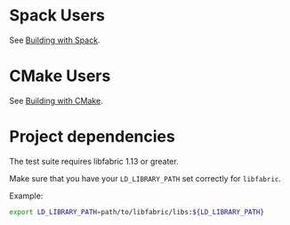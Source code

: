 # Spack Users

See [Building with Spack](building_spack.md).

# CMake Users

See [Building with CMake](building_cmake.md).

# Project dependencies 

The test suite requires libfabric 1.13 or greater.

Make sure that you have your `LD_LIBRARY_PATH` set correctly for `libfabric`.

Example:

```sh
export LD_LIBRARY_PATH=path/to/libfabric/libs:${LD_LIBRARY_PATH}
```

